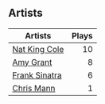 ## Artists
Artists | Plays 
----- | -----: 
[Nat King Cole](/artists/nat-king-cole-3428) | 10
[Amy Grant](/artists/amy-grant-3053) | 8
[Frank Sinatra](/artists/frank-sinatra-739) | 6
[Chris Mann](/artists/chris-mann-218333) | 1

